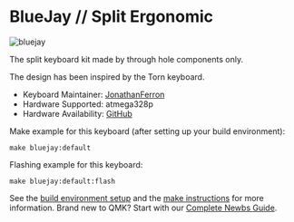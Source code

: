 # BlueJay // Split Ergonomic

![bluejay]()

The split keyboard kit made by through hole components only.

The design has been inspired by the Torn keyboard.

* Keyboard Maintainer: [JonathanFerron](https://github.com/JonathanFerron)
* Hardware Supported: atmega328p
* Hardware Availability: [GitHub](https://github.com/JonathanFerron/bluejay)

Make example for this keyboard (after setting up your build environment):

    make bluejay:default

Flashing example for this keyboard:

    make bluejay:default:flash

See the [build environment setup](https://docs.qmk.fm/#/getting_started_build_tools) and the [make instructions](https://docs.qmk.fm/#/getting_started_make_guide) for more information. Brand new to QMK? Start with our [Complete Newbs Guide](https://docs.qmk.fm/#/newbs).
